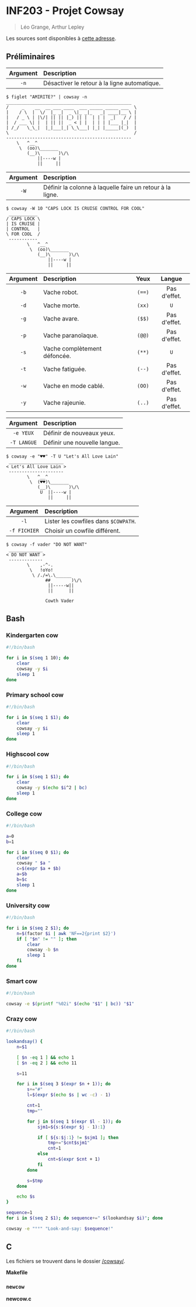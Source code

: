 # INF203 - Projet Cowsay
> Léo Grange, Arthur Lepley

Les sources sont disponibles à [cette adresse](https://github.com/ArtichOwO/INF203-Projet).

## Préliminaires

|Argument|Description|
|:-:|:-|
|`-n`|Désactiver le retour à la ligne automatique.|

```
$ figlet "AMIRITE?" | cowsay -n
________________________________________________
/     _    __  __ ___ ____  ___ _____ _____ ___  \
|    / \  |  \/  |_ _|  _ \|_ _|_   _| ____|__ \ |
|   / _ \ | |\/| || || |_) || |  | | |  _|   / / |
|  / ___ \| |  | || ||  _ < | |  | | | |___ |_|  |
| /_/   \_\_|  |_|___|_| \_\___| |_| |_____|(_)  |
\                                                /
------------------------------------------------
    \   ^__^
     \  (oo)\_______
        (__)\       )\/\
            ||----w |
            ||     ||
```

|Argument|Description|
|:-:|:-|
|`-W`|Définir la colonne à laquelle faire un retour à la ligne.|

```
$ cowsay -W 10 "CAPS LOCK IS CRUISE CONTROL FOR COOL"
 ___________
/ CAPS LOCK \
| IS CRUISE |
| CONTROL   |
\ FOR COOL  /
 -----------
        \   ^__^
         \  (oo)\_______
            (__)\       )\/\
                ||----w |
                ||     ||
```

|Argument|Description|Yeux|Langue|
|:-:|:-|:-:|:-:|
|`-b`|Vache robot.|`(==)`|Pas d'effet.|
|`-d`|Vache morte.|`(xx)`|`U`|
|`-g`|Vache avare.|`($$)`|Pas d'effet.|
|`-p`|Vache paranoïaque.|`(@@)`|Pas d'effet.|
|`-s`|Vache complètement défoncée.|`(**)`|`U`|
|`-t`|Vache fatiguée.|`(--)`|Pas d'effet.|
|`-w`|Vache en mode cablé.|`(OO)`|Pas d'effet.|
|`-y`|Vache rajeunie.|`(..)`|Pas d'effet.|

|Argument|Description|
|:-:|:-|
|`-e YEUX`|Définir de nouveaux yeux.|
|`-T LANGUE`|Définir une nouvelle langue.|

```
$ cowsay -e "♥♥" -T U "Let's All Love Lain"
 _____________________
< Let's All Love Lain >
 ---------------------
        \   ^__^
         \  (♥♥)\_______
            (__)\       )\/\
             U  ||----w |
                ||     ||
```

|Argument|Description|
|:-:|:-|
|`-l`|Lister les cowfiles dans `$COWPATH`.|
|`-f FICHIER`|Choisir un cowfile différent.|

```
$ cowsay -f vader "DO NOT WANT"
 _____________
< DO NOT WANT >
 -------------
        \    ,-^-.
         \   !oYo!
          \ /./=\.\______
               ##        )\/\
                ||-----w||
                ||      ||

               Cowth Vader
```

## Bash

### Kindergarten cow

```bash
#!/bin/bash

for i in $(seq 1 10); do
    clear
    cowsay -y $i
    sleep 1
done
```

### Primary school cow

```bash
#!/bin/bash

for i in $(seq 1 $1); do
    clear
    cowsay -y $i
    sleep 1
done
```

### Highscool cow

```bash
#!/bin/bash

for i in $(seq 1 $1); do
    clear
    cowsay -y $(echo $i^2 | bc)
    sleep 1
done
```

### College cow

```bash
#!/bin/bash

a=0
b=1

for i in $(seq 0 $1); do
    clear
    cowsay " $a "
    c=$(expr $a + $b)
    a=$b
    b=$c
    sleep 1
done
```

### University cow

```bash
#!/bin/bash

for i in $(seq 2 $1); do
    n=$(factor $i | awk 'NF==2{print $2}')
    if [ "$n" != "" ]; then
        clear
        cowsay -b $n
        sleep 1
    fi
done
```

### Smart cow

```bash
#!/bin/bash

cowsay -e $(printf "%02i" $(echo "$1" | bc)) "$1"
```

### Crazy cow

```bash
#!/bin/bash

lookandsay() {
    n=$1

    [ $n -eq 1 ] && echo 1
    [ $n -eq 2 ] && echo 11

    s=11

    for i in $(seq 3 $(expr $n + 1)); do
        s+="#"
        l=$(expr $(echo $s | wc -c) - 1)

        cnt=1
        tmp=""

        for j in $(seq 1 $(expr $l - 1)); do
            sjm1=${s:$(expr $j - 1):1}

            if [ ${s:$j:1} != $sjm1 ]; then
                tmp+="$cnt$sjm1"
                cnt=1
            else
                cnt=$(expr $cnt + 1)
            fi
        done

        s=$tmp
    done

    echo $s
}

sequence=1
for i in $(seq 2 $1); do sequence+=" $(lookandsay $i)"; done

cowsay -e "°°" "Look-and-say: $sequence!"
```

## C

Les fichiers se trouvent dans le dossier [/cowsay/](https://github.com/ArtichOwO/INF203-Projet/tree/master/cowsay).

**Makefile**

### `newcow`

**newcow.c**
```c
```
